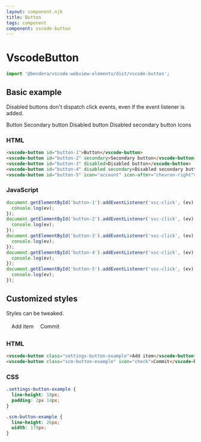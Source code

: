 ```yaml
---
layout: component.njk
title: Button
tags: component
component: vscode-button
---
```


# VscodeButton

```typescript
import '@bendera/vscode-webview-elements/dist/vscode-button';
```

## Basic example

Disabled buttons don't dispatch click events, even if the event listener is added.

<component-preview>
  <vscode-button id="button-1">Button</vscode-button>
  <vscode-button id="button-2" secondary>Secondary button</vscode-button>
  <vscode-button id="button-3" disabled>Disabled button</vscode-button>
  <vscode-button id="button-4" disabled secondary>Disabled secondary button</vscode-button>
  <vscode-button id="button-5" icon="account" icon-after="chevron-right">Icons</vscode-button>
</component-preview>

<script>
  document.getElementById('button-1').addEventListener('vsc-click', (ev) => {
    console.log(ev);
  });
  document.getElementById('button-2').addEventListener('vsc-click', (ev) => {
    console.log(ev);
  });
  document.getElementById('button-3').addEventListener('vsc-click', (ev) => {
    console.log(ev);
  });
  document.getElementById('button-4').addEventListener('vsc-click', (ev) => {
    console.log(ev);
  });
  document.getElementById('button-5').addEventListener('vsc-click', (ev) => {
    console.log(ev);
  });
</script>

### HTML

```html
<vscode-button id="button-1">Button</vscode-button>
<vscode-button id="button-2" secondary>Secondary button</vscode-button>
<vscode-button id="button-3" disabled>Disabled button</vscode-button>
<vscode-button id="button-4" disabled secondary>Disabled secondary button</vscode-button>
<vscode-button id="button-5" icon="account" icon-after="chevron-right">Icons</vscode-button>
```

### JavaScript

```javascript
document.getElementById('button-1').addEventListener('vsc-click', (ev) => {
  console.log(ev);
});
document.getElementById('button-2').addEventListener('vsc-click', (ev) => {
  console.log(ev);
});
document.getElementById('button-3').addEventListener('vsc-click', (ev) => {
  console.log(ev);
});
document.getElementById('button-4').addEventListener('vsc-click', (ev) => {
  console.log(ev);
});
document.getElementById('button-5').addEventListener('vsc-click', (ev) => {
  console.log(ev);
});
```

## Customized styles

Styles can be tweaked.

<style>
  .settings-button-example {
    line-height: 18px;
    padding: 2px 14px;
  }

  .scm-button-example {
    line-height: 26px;
    width: 179px;
  }
</style>

<component-preview>
  <vscode-button class="settings-button-example">Add item</vscode-button>
  <vscode-button class="scm-button-example" icon="check">Commit</vscode-button>
</component-preview>

### HTML

```html
<vscode-button class="settings-button-example">Add item</vscode-button>
<vscode-button class="scm-button-example" icon="check">Commit</vscode-button>
```

### CSS

```css
.settings-button-example {
  line-height: 18px;
  padding: 2px 14px;
}

.scm-button-example {
  line-height: 26px;
  width: 179px;
}
```
